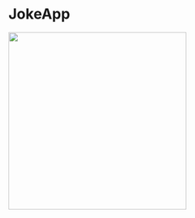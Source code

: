 # JokeApp

<img src = "https://user-images.githubusercontent.com/71940090/138567277-a43a078c-7eca-4ca0-bf01-990ec26a491f.png" width = "350"/>
